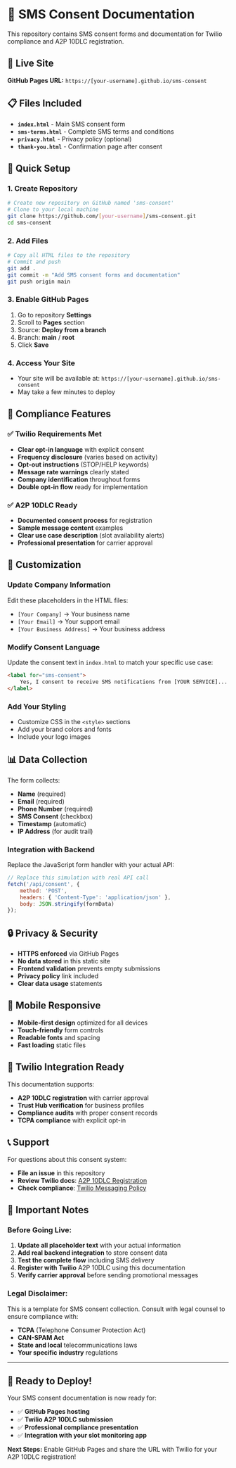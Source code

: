 # 📱 SMS Consent Documentation

This repository contains SMS consent forms and documentation for Twilio compliance and A2P 10DLC registration.

## 🔗 Live Site

**GitHub Pages URL:** `https://[your-username].github.io/sms-consent`

## 📋 Files Included

- **`index.html`** - Main SMS consent form
- **`sms-terms.html`** - Complete SMS terms and conditions
- **`privacy.html`** - Privacy policy (optional)
- **`thank-you.html`** - Confirmation page after consent

## 🚀 Quick Setup

### 1. Create Repository
```bash
# Create new repository on GitHub named 'sms-consent'
# Clone to your local machine
git clone https://github.com/[your-username]/sms-consent.git
cd sms-consent
```

### 2. Add Files
```bash
# Copy all HTML files to the repository
# Commit and push
git add .
git commit -m "Add SMS consent forms and documentation"
git push origin main
```

### 3. Enable GitHub Pages
1. Go to repository **Settings**
2. Scroll to **Pages** section
3. Source: **Deploy from a branch**
4. Branch: **main** / **root**
5. Click **Save**

### 4. Access Your Site
- Your site will be available at: `https://[your-username].github.io/sms-consent`
- May take a few minutes to deploy

## 📝 Compliance Features

### ✅ Twilio Requirements Met
- **Clear opt-in language** with explicit consent
- **Frequency disclosure** (varies based on activity)
- **Opt-out instructions** (STOP/HELP keywords)
- **Message rate warnings** clearly stated
- **Company identification** throughout forms
- **Double opt-in flow** ready for implementation

### ✅ A2P 10DLC Ready
- **Documented consent process** for registration
- **Sample message content** examples
- **Clear use case description** (slot availability alerts)
- **Professional presentation** for carrier approval

## 🔧 Customization

### Update Company Information
Edit these placeholders in the HTML files:
- `[Your Company]` → Your business name
- `[Your Email]` → Your support email
- `[Your Business Address]` → Your business address

### Modify Consent Language
Update the consent text in `index.html` to match your specific use case:
```html
<label for="sms-consent">
    Yes, I consent to receive SMS notifications from [YOUR SERVICE]...
</label>
```

### Add Your Styling
- Customize CSS in the `<style>` sections
- Add your brand colors and fonts
- Include your logo images

## 📊 Data Collection

The form collects:
- **Name** (required)
- **Email** (required) 
- **Phone Number** (required)
- **SMS Consent** (checkbox)
- **Timestamp** (automatic)
- **IP Address** (for audit trail)

### Integration with Backend
Replace the JavaScript form handler with your actual API:
```javascript
// Replace this simulation with real API call
fetch('/api/consent', {
    method: 'POST',
    headers: { 'Content-Type': 'application/json' },
    body: JSON.stringify(formData)
});
```

## 🔒 Privacy & Security

- **HTTPS enforced** via GitHub Pages
- **No data stored** in this static site
- **Frontend validation** prevents empty submissions
- **Privacy policy** link included
- **Clear data usage** statements

## 📱 Mobile Responsive

- **Mobile-first design** optimized for all devices
- **Touch-friendly** form controls
- **Readable fonts** and spacing
- **Fast loading** static files

## 🎯 Twilio Integration Ready

This documentation supports:
- **A2P 10DLC registration** with carrier approval
- **Trust Hub verification** for business profiles
- **Compliance audits** with proper consent records
- **TCPA compliance** with explicit opt-in

## 📞 Support

For questions about this consent system:
- **File an issue** in this repository
- **Review Twilio docs**: [A2P 10DLC Registration](https://www.twilio.com/docs/sms/a2p-10dlc)
- **Check compliance**: [Twilio Messaging Policy](https://www.twilio.com/legal/messaging-policy)

## 🚨 Important Notes

### Before Going Live:
1. **Update all placeholder text** with your actual information
2. **Add real backend integration** to store consent data
3. **Test the complete flow** including SMS delivery
4. **Register with Twilio** A2P 10DLC using this documentation
5. **Verify carrier approval** before sending promotional messages

### Legal Disclaimer:
This is a template for SMS consent collection. Consult with legal counsel to ensure compliance with:
- **TCPA** (Telephone Consumer Protection Act)
- **CAN-SPAM Act**
- **State and local** telecommunications laws
- **Your specific industry** regulations

---

## 🎉 Ready to Deploy!

Your SMS consent documentation is now ready for:
- ✅ **GitHub Pages hosting**
- ✅ **Twilio A2P 10DLC submission**
- ✅ **Professional compliance presentation**
- ✅ **Integration with your slot monitoring app**

**Next Steps:** Enable GitHub Pages and share the URL with Twilio for your A2P 10DLC registration!